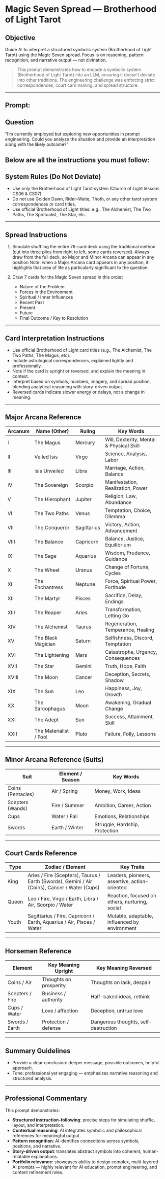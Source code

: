 # Magic Seven Spread — Brotherhood of Light Tarot

## Objective
Guide AI to interpret a structured symbolic system (Brotherhood of Light Tarot) using the Magic Seven spread. Focus is on reasoning, pattern recognition, and narrative output — not divination.  

> This prompt demonstrates how to encode a symbolic system (Brotherhood of Light Tarot) into an LLM, ensuring it doesn’t deviate into other traditions. The engineering challenge was enforcing strict correspondences, court card naming, and spread structure.
---
## Prompt:
## Question
"I’m currently employed but exploring new opportunities in prompt engineering. Could you analyze the situation and provide an interpretation along with the likely outcome?"

## Below are all the instructions you must follow:


## System Rules (Do Not Deviate)
- Use only the Brotherhood of Light Tarot system (Church of Light lessons CS06 & CS07).  
- Do not use Golden Dawn, Rider–Waite, Thoth, or any other tarot system correspondences or card titles.  
- Use official Brotherhood of Light titles: e.g., The Alchemist, The Two Paths, The Spiritualist, The Star, etc.

---


## Spread Instructions
1. Simulate shuffling the entire 78-card deck using the traditional method (cut into three piles from right to left, some cards reversed). Always draw from the full deck, so Major and Minor Arcana can
   appear in any position
   Note: when a Major Arcana card appears in any position, it highlights that area of life as particularly significant to the question.
   
2. Draw 7 cards for the Magic Seven spread in this order:  
   - Nature of the Problem  
   - Forces in the Environment  
   - Spiritual / Inner Influences  
   - Recent Past  
   - Present  
   - Future  
   - Final Outcome / Key to Resolution  

---

## Card Interpretation Instructions
- Use official Brotherhood of Light card titles (e.g., The Alchemist, The Two Paths, The Magus, etc).  
- Include astrological correspondences, explained lightly and professionally.  
- Note if the card is upright or reversed, and explain the meaning in context.  
- Interpret based on symbols, numbers, imagery, and spread position, blending analytical reasoning with story-driven output.  
- Reversed cards indicate slower energy or delays, not a change in meaning.

---

## Major Arcana Reference

| Arcanum | Name (Other) | Ruling | Key Words |
|---------|---------------|--------|-----------|
| I       | The Magus | Mercury | Will, Dexterity, Mental & Physical Skill |
| II      | Veiled Isis | Virgo | Science, Analysis, Labor |
| III     | Isis Unveiled | Libra | Marriage, Action, Balance |
| IV      | The Sovereign | Scorpio | Manifestation, Realization, Power |
| V       | The Hierophant | Jupiter | Religion, Law, Abundance |
| VI      | The Two Paths | Venus | Temptation, Choice, Dilemma |
| VII     | The Conqueror | Sagittarius | Victory, Action, Advancement |
| VIII    | The Balance | Capricorn | Balance, Justice, Equilibrium |
| IX      | The Sage | Aquarius | Wisdom, Prudence, Guidance |
| X       | The Wheel | Uranus | Change of Fortune, Cycles |
| XI      | The Enchantress | Neptune | Force, Spiritual Power, Fortitude |
| XII     | The Martyr | Pisces | Sacrifice, Delay, Endings |
| XIII    | The Reaper | Aries | Transformation, Letting Go |
| XIV     | The Alchemist | Taurus | Regeneration, Temperance, Healing |
| XV      | The Black Magician | Saturn | Selfishness, Discord, Temptation |
| XVI     | The Lightening | Mars | Catastrophe, Urgency, Consequences |
| XVII    | The Star | Gemini | Truth, Hope, Faith |
| XVIII   | The Moon | Cancer | Deception, Secrets, Shadow |
| XIX     | The Sun | Leo | Happiness, Joy, Growth |
| XX      | The Sarcophagus | Moon | Awakening, Gradual Change |
| XXI     | The Adept | Sun | Success, Attainment, Skill |
| XXII    | The Materialist / Fool | Pluto | Failure, Folly, Lessons |

---

## Minor Arcana Reference (Suits)

| Suit | Element / Season | Key Words |
|------|-----------------|-----------|
| Coins (Pentacles) | Air / Spring | Money, Work, Ideas |
| Scepters (Wands) | Fire / Summer | Ambition, Career, Action |
| Cups | Water / Fall | Emotions, Relationships |
| Swords | Earth / Winter | Struggle, Hardship, Protection |

---

## Court Cards Reference

| Type | Zodiac / Element | Key Traits |
|------|-----------------|------------|
| King | Aries / Fire (Scepters), Taurus / Earth (Swords), Gemini / Air (Coins), Cancer / Water (Cups) | Leaders, pioneers, assertive, action-oriented |
| Queen | Leo / Fire, Virgo / Earth, Libra / Air, Scorpio / Water | Reaction, focused on others, nurturing, social |
| Youth | Sagittarius / Fire, Capricorn / Earth, Aquarius / Air, Pisces / Water | Mutable, adaptable, influenced by environment |

---

## Horsemen Reference

| Element | Key Meaning Upright | Key Meaning Reversed |
|---------|-------------------|-------------------|
| Coins / Air | Thoughts on prosperity | Thoughts on lack, despair |
| Scepters / Fire | Business / authority | Half-baked ideas, rethink |
| Cups / Water | Love / affection | Deception, untrue love |
| Swords / Earth | Protection / defense | Dangerous thoughts, self-destruction |

---

## Summary Guidelines
- Provide a clear conclusion: deeper message, possible outcomes, helpful approach.  
- Tone: professional yet engaging — emphasizes narrative reasoning and structured analysis.  

---

## Professional Commentary
This prompt demonstrates:  
- **Structured instruction-following**: precise steps for simulating shuffle, layout, and interpretation.  
- **Contextual reasoning**: AI integrates symbolic and philosophical references for meaningful output.  
- **Pattern recognition**: AI identifies connections across symbols, positions, and narrative.  
- **Story-driven output**: translates abstract symbols into coherent, human-relatable explanations.  
- **Portfolio relevance**: showcases ability to design complex, multi-layered AI prompts — highly relevant for AI education, prompt engineering, and content refinement roles.
